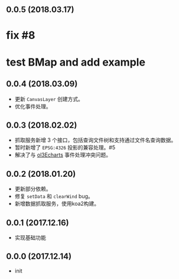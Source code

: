 ## 0.0.5 (2018.03.17)

# fix #8
# test BMap and add example

## 0.0.4 (2018.03.09)

* 更新 ``CanvasLayer`` 创建方式。
* 优化事件处理。

## 0.0.3 (2018.02.02)

* 抓取服务新增 3 个接口，包括查询文件树和支持通过文件名查询数据。
* 暂时新增了 ``EPSG:4326`` 投影的兼容处理。#5
* 解决了与 [ol3Echarts](https://github.com/sakitam-fdd/ol3Echarts) 事件处理冲突问题。

## 0.0.2 (2018.01.20)

* 更新部分依赖。
* 修复 `setData` 和 `clearWind` bug。
* 新增数据抓取服务，使用koa2构建。

## 0.0.1 (2017.12.16)

* 实现基础功能

## 0.0.0 (2017.12.14)

* init
